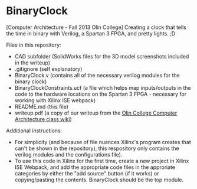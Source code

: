 BinaryClock
===========

[Computer Architecture - Fall 2013 Olin College] Creating a clock that tells the time in binary with Verilog, a Spartan 3 FPGA, and pretty lights. ;D

Files in this repository:
* CAD subfolder (SolidWorks files for the 3D model screenshots included in the writeup)
* .gitignore (self explanatory)
* BinaryClock.v (contains all of the necessary verilog modules for the binary clock)
* BinaryClockConstraints.ucf (a file which helps map inputs/outputs in the code to the hardware locations on the Spartan 3 FPGA - necessary for working with Xilinx ISE webpack)
* README.md (this file)
* writeup.pdf (a copy of our writeup from the [Olin College Computer Architecture class wiki](http://wikis.olin.edu/ca/doku.php?id=projects:binary_clock))

Additional instructions:
* For simplicity (and because of file nuances Xilinx's program creates that can't be shown in the repository), 
this respository only contains the verilog modules and the configurations file).
* To use this code in Xilinx for the first time, create a new project in Xilinx ISE Webpack, and add the 
appropriate code files in the approriate categories by either the "add source" button (if it works) or copying/pasting the contents. BinaryClock should be the top module.
